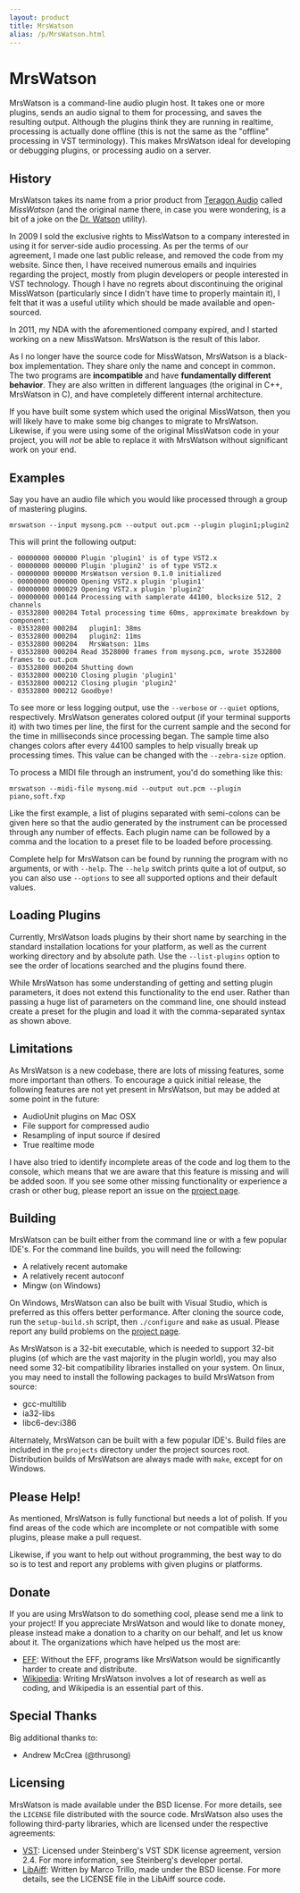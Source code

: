 ```yaml
---
layout: product
title: MrsWatson
alias: /p/MrsWatson.html
---
```


MrsWatson
=========

MrsWatson is a command-line audio plugin host. It takes one or more plugins,
sends an audio signal to them for processing, and saves the resulting output.
Although the plugins think they are running in realtime, processing is
actually done offline (this is not the same as the "offline" processing in VST
terminology). This makes MrsWatson ideal for developing or debugging plugins,
or processing audio on a server.


History
-------

MrsWatson takes its name from a prior product from [Teragon Audio][1] called
*MissWatson* (and the original name there, in case you were wondering, is a
bit of a joke on the [Dr. Watson][2] utility).

In 2009 I sold the exclusive rights to MissWatson to a company interested in
using it for server-side audio processing. As per the terms of our agreement,
I made one last public release, and removed the code from my website. Since
then, I have received numerous emails and inquiries regarding the project,
mostly from plugin developers or people interested in VST technology. Though I
have no regrets about discontinuing the original MissWatson (particularly
since I didn't have time to properly maintain it), I felt that it was a useful
utility which should be made available and open-sourced.

In 2011, my NDA with the aforementioned company expired, and I started working
on a new MissWatson. MrsWatson is the result of this labor.

As I no longer have the source code for MissWatson, MrsWatson is a black-box
implementation. They share only the name and concept in common. The two
programs are **incompatible** and have **fundamentally different behavior**.
They are also written in different languages (the original in C++, MrsWatson
in C), and have completely different internal architecture.

If you have built some system which used the original MissWatson, then you
will likely have to make some big changes to migrate to MrsWatson. Likewise,
if you were using some of the original MissWatson code in your project, you
will *not* be able to replace it with MrsWatson without significant work on
your end.


Examples
--------

Say you have an audio file which you would like processed through a group of
mastering plugins.

    mrswatson --input mysong.pcm --output out.pcm --plugin plugin1;plugin2

This will print the following output:

    - 00000000 000000 Plugin 'plugin1' is of type VST2.x
    - 00000000 000000 Plugin 'plugin2' is of type VST2.x
    - 00000000 000000 MrsWatson version 0.1.0 initialized
    - 00000000 000000 Opening VST2.x plugin 'plugin1'
    - 00000000 000029 Opening VST2.x plugin 'plugin2'
    - 00000000 000144 Processing with samplerate 44100, blocksize 512, 2 channels
    - 03532800 000204 Total processing time 60ms, approximate breakdown by component:
    - 03532800 000204   plugin1: 38ms
    - 03532800 000204   plugin2: 11ms
    - 03532800 000204   MrsWatson: 11ms
    - 03532800 000204 Read 3528000 frames from mysong.pcm, wrote 3532800 frames to out.pcm
    - 03532800 000204 Shutting down
    - 03532800 000210 Closing plugin 'plugin1'
    - 03532800 000212 Closing plugin 'plugin2'
    - 03532800 000212 Goodbye!

To see more or less logging output, use the `--verbose` or `--quiet` options,
respectively. MrsWatson generates colored output (if your terminal supports
it) with two times per line, the first for the current sample and the second
for the time in milliseconds since processing began. The sample time also
changes colors after every 44100 samples to help visually break up processing
times. This value can be changed with the `--zebra-size`  option.

To process a MIDI file through an instrument, you'd do something like this:

    mrswatson --midi-file mysong.mid --output out.pcm --plugin piano,soft.fxp

Like the first example, a list of plugins separated with semi-colons can be
given here so that the audio generated by the instrument can be processed
through any number of effects. Each plugin name can be followed by a comma and
the location to a preset file to be loaded before processing.

Complete help for MrsWatson can be found by running the program with no
arguments, or with `--help`. The `--help` switch prints quite a lot of output,
so you can also use `--options` to see all supported options and their default
values.


Loading Plugins
---------------

Currently, MrsWatson loads plugins by their short name by searching in the
standard installation locations for your platform, as well as the current
working directory and by absolute path. Use the `--list-plugins` option to see
the order of locations searched and the plugins found there.

While MrsWatson has some understanding of getting and setting plugin
parameters, it does not extend this functionality to the end user. Rather than
passing a huge list of parameters on the command line, one should instead
create a preset for the plugin and load it with the comma-separated syntax
as shown above.


Limitations
-----------

As MrsWatson is a new codebase, there are lots of missing features, some more
important than others. To encourage a quick initial release, the following
features are not yet present in MrsWatson, but may be added at some point in
the future:

* AudioUnit plugins on Mac OSX
* File support for compressed audio
* Resampling of input source if desired
* True realtime mode

I have also tried to identify incomplete areas of the code and log them to the
console, which means that we are aware that this feature is missing and will
be added soon. If you see some other missing functionality or experience a
crash or other bug, please report an issue on the [project page][3].


Building
--------

MrsWatson can be built either from the command line or with a few popular IDE's.
For the command line builds, you will need the following:

* A relatively recent automake
* A relatively recent autoconf
* Mingw (on Windows)

On Windows, MrsWatson can also be built with Visual Studio, which is preferred
as this offers better performance. After cloning the source code, run the
`setup-build.sh` script, then `./configure` and `make` as usual. Please report
any build problems on the [project page][3].

As MrsWatson is a 32-bit executable, which is needed to support 32-bit plugins
(of which are the vast majority in the plugin world), you may also need some
32-bit compatibility libraries installed on your system. On linux, you may
need to install the following packages to build MrsWatson from source:

* gcc-multilib
* ia32-libs
* libc6-dev:i386

Alternately, MrsWatson can be built with a few popular IDE's. Build files are
included in the `projects` directory under the project sources root.
Distribution builds of MrsWatson are always made with `make`, except for on
Windows.


Please Help!
------------

As mentioned, MrsWatson is fully functional but needs a lot of polish. If you
find areas of the code which are incomplete or not compatible with some
plugins, please make a pull request.

Likewise, if you want to help out without programming, the best way to do so
is to test and report any problems with given plugins or platforms.


Donate
------

If you are using MrsWatson to do something cool, please send me a link to your
project! If you appreciate MrsWatson and would like to donate money, please
instead make a donation to a charity on our behalf, and let us know about it.
The organizations which have helped us the most are:

* [EFF](https://supporters.eff.org/donate): Without the EFF, programs like
  MrsWatson would be significantly harder to create and distribute.
* [Wikipedia](http://wikimediafoundation.org/wiki/WMFJA085/en): Writing
  MrsWatson involves a lot of research as well as coding, and Wikipedia is
  an essential part of this.


Special Thanks
--------------

Big additional thanks to:

* Andrew McCrea (@thrusong)


Licensing
---------

MrsWatson is made available under the BSD license. For more details, see the
`LICENSE` file distributed with the source code. MrsWatson also uses the
following third-party libraries, which are licensed under the respective
agreements:

* [VST](http://www.steinberg.net/en/company/developer.html): Licensed under
  Steinberg's VST SDK license agreement, version 2.4. For more information,
  see Steinberg's developer portal.
* [LibAiff](http://aifftools.sourceforge.net/libaiff/): Written by Marco
  Trillo, made under the BSD license. For more details, see the LICENSE file
  in the LibAiff source code.


[1]: http://www.teragonaudio.com
[2]: http://en.wikipedia.org/wiki/Dr._Watson_(debugger)
[3]: http://github.com/teragonaudio/MrsWatson
